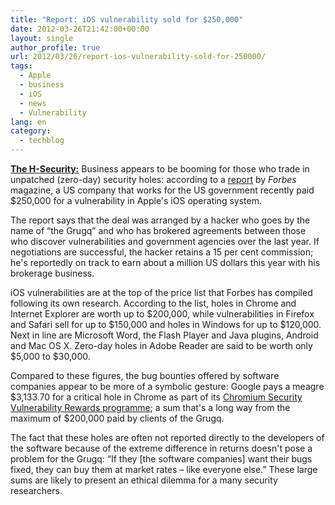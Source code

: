 ```yaml
---
title: "Report: iOS vulnerability sold for $250,000"
date: 2012-03-26T21:42:00+00:00
layout: single
author_profile: true
url: 2012/03/26/report-ios-vulnerability-sold-for-250000/
tags:
  - Apple
  - business
  - iOS
  - news
  - Vulnerability
lang: en
category: 
  - techblog
---
```

<a href="http://www.h-online.com/" target="_blank"><strong>The H-Security:</strong></a> Business appears to be booming for those who trade in unpatched (zero-day) security holes: according to a [report](http://www.forbes.com/sites/andygreenberg/2012/03/23/shopping-for-zero-days-an-price-list-for-hackers-secret-software-exploits/) by _Forbes_ magazine, a US company that works for the US government recently paid $250,000 for a vulnerability in Apple's iOS operating system. 

The report says that the deal was arranged by a hacker who goes by the name of “the Grugq” and who has brokered agreements between those who discover vulnerabilities and government agencies over the last year. If negotiations are successful, the hacker retains a 15 per cent commission; he's reportedly on track to earn about a million US dollars this year with his brokerage business. 

iOS vulnerabilities are at the top of the price list that Forbes has compiled following its own research. According to the list, holes in Chrome and Internet Explorer are worth up to $200,000, while vulnerabilities in Firefox and Safari sell for up to $150,000 and holes in Windows for up to $120,000. Next in line are Microsoft Word, the Flash Player and Java plugins, Android and Mac OS X. Zero-day holes in Adobe Reader are said to be worth only $5,000 to $30,000. 

Compared to these figures, the bug bounties offered by software companies appear to be more of a symbolic gesture: Google pays a meagre $3,133.70 for a critical hole in Chrome as part of its [Chromium Security Vulnerability Rewards programme](https://sites.google.com/a/chromium.org/dev/Home/chromium-security); a sum that's a long way from the maximum of $200,000 paid by clients of the Grugq. 

The fact that these holes are often not reported directly to the developers of the software because of the extreme difference in returns doesn't pose a problem for the Grugq: “If they [the software companies] want their bugs fixed, they can buy them at market rates – like everyone else.” These large sums are likely to present an ethical dilemma for a many security researchers.